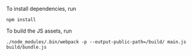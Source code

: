 To install dependencies, run


```
npm install
```

To build the JS assets, run

```
./node_modules/.bin/webpack -p --output-public-path=/build/ main.js build/bundle.js
```